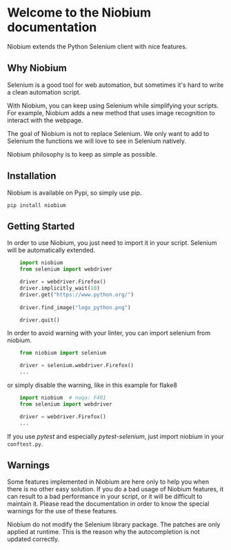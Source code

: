 # Welcome to the Niobium documentation

Niobium extends the Python Selenium client with nice features.

## Why Niobium

Selenium is a good tool for web automation, but sometimes it's hard to write a clean automation script.

With Niobium, you can keep using Selenium while simplifying your scripts. For example, Niobium adds a new method that uses image recognition to interact with the webpage.


The goal of Niobium is not to replace Selenium. We only want to add to Selenium the functions we will love to see in Selenium natively.

Niobium philosophy is to keep as simple as possible.

## Installation

Niobium is available on Pypi, so simply use pip.

    pip install niobium

## Getting Started

In order to use Niobium, you just need to import it in your script. Selenium will be automatically extended. 

```python
    import niobium
    from selenium import webdriver

    driver = webdriver.Firefox()
    driver.implicitly_wait(10)
    driver.get("https://www.python.org/")
   
    driver.find_image("logo_python.png")

    driver.quit()
```

In order to avoid warning with your linter, you can import selenium from niobium.

```python
    from niobium import selenium

    driver = selenium.webdriver.Firefox()
    ...
```

or simply disable the warning, like in this example for flake8

```python
    import niobium  # noqa: F401
    from selenium import webdriver

    driver = webdriver.Firefox()
    ...
```

If you use *pytest* and especially *pytest-selenium*, just import niobium in your `conftest.py`.

## Warnings

Some features implemented in Niobium are here only to help you when there is no other easy solution. If you do a bad usage of Niobium features, it can result to a bad performance in your script, or it will be difficult to maintain it. Please read the documentation in order to know the special warnings for the use of these features.

Niobium do not modify the Selenium library package. The patches are only applied at runtime. This is the reason why the autocompletion is not updated correctly.
